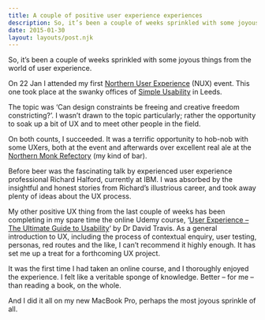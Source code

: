 ```yaml
---
title: A couple of positive user experience experiences
description: So, it’s been a couple of weeks sprinkled with some joyous things from the world of...
date: 2015-01-30
layout: layouts/post.njk
---
```


So, it’s been a couple of weeks sprinkled with some joyous things from the world of user experience.

On 22 Jan I attended my first [Northern User Experience](http://nuxuk.org/) (NUX) event. This one took place at the swanky offices of [Simple Usability](http://www.simpleusability.com/) in Leeds.

The topic was ‘Can design constraints be freeing and creative freedom constricting?’. I wasn’t drawn to the topic particularly; rather the opportunity to soak up a bit of UX and to meet other people in the field.

On both counts, I succeeded. It was a terrific opportunity to hob-nob with some UXers, both at the event and afterwards over excellent real ale at the [Northern Monk Refectory](http://www.northernmonkbrewco.com/) (my kind of bar).

Before beer was the fascinating talk by experienced user experience professional Richard Halford, currently at IBM. I was absorbed by the insightful and honest stories from Richard’s illustrious career, and took away plenty of ideas about the UX process.

My other positive UX thing from the last couple of weeks has been completing in my spare time the online Udemy course, ‘[User Experience – The Ultimate Guide to Usability](https://www.udemy.com/ultimate-guide-to-ux/)‘ by Dr David Travis. As a general introduction to UX, including the process of contextual enquiry, user testing, personas, red routes and the like, I can’t recommend it highly enough. It has set me up a treat for a forthcoming UX project.

It was the first time I had taken an online course, and I thoroughly enjoyed the experience. I felt like a veritable sponge of knowledge. Better – for me – than reading a book, on the whole.

And I did it all on my new MacBook Pro, perhaps the most joyous sprinkle of all.